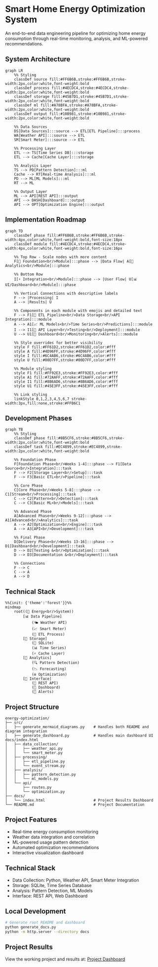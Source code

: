 # Smart Home Energy Optimization System

An end-to-end data engineering pipeline for optimizing home energy consumption through real-time monitoring, analysis, and ML-powered recommendations.

## System Architecture

```mermaid
graph LR
    %% Styling
    classDef source fill:#FF6B6B,stroke:#FF6B6B,stroke-width:2px,color:white,font-weight:bold
    classDef process fill:#4ECDC4,stroke:#4ECDC4,stroke-width:2px,color:white,font-weight:bold
    classDef storage fill:#45B7D1,stroke:#45B7D1,stroke-width:2px,color:white,font-weight:bold
    classDef ml fill:#A78BFA,stroke:#A78BFA,stroke-width:2px,color:white,font-weight:bold
    classDef output fill:#10B981,stroke:#10B981,stroke-width:2px,color:white,font-weight:bold

    %% Data Sources
    DS[Data Sources]:::source --> ETL[ETL Pipeline]:::process
    WA[Weather API]:::source --> ETL
    SM[Smart Meter]:::source --> ETL

    %% Processing Layer
    ETL --> TS[Time Series DB]:::storage
    ETL --> Cache[Cache Layer]:::storage

    %% Analysis Layer
    TS --> PD[Pattern Detection]:::ml
    Cache --> RT[Real-time Analysis]:::ml
    PD --> ML[ML Models]:::ml
    RT --> ML

    %% Output Layer
    ML --> API[REST API]:::output
    API --> DASH[Dashboard]:::output
    API --> OPT[Optimization Engine]:::output
```


## Implementation Roadmap

```mermaid
graph TD
    classDef phase fill:#FF6B6B,stroke:#FF6B6B,stroke-width:4px,color:white,font-weight:bold,font-size:18px
    classDef module fill:#4ECDC4,stroke:#4ECDC4,stroke-width:4px,color:white,font-weight:bold,font-size:16px

    %% Top Row - Scale nodes with more content
    F[🚀 Foundation<br/>Module]:::phase --> |Data Flow| A[🧠 Analytics<br/>Module]:::phase
    
    %% Bottom Row
    I[⚡ Integration<br/>Module]:::phase --> |User Flow| U[📊 UI/Dashboard<br/>Module]:::phase
    
    %% Vertical Connections with descriptive labels
    F --> |Processing| I
    A --> |Results| U
    
    %% Components in each module with emojis and detailed text
    F --> F1[🔄 ETL Pipeline<br/>Data Storage<br/>API Integration]:::module
    A --> A1[📈 ML Models<br/>Time Series<br/>Predictions]:::module
    I --> I1[🔌 API Layer<br/>Testing<br/>Deployment]:::module
    U --> U1[💫 Dashboard<br/>Monitoring<br/>Alerts]:::module

    %% Style overrides for better visibility
    style F fill:#FF61D2,stroke:#FF61D2,color:#fff
    style A fill:#4D96FF,stroke:#4D96FF,color:#fff
    style I fill:#6C4AB6,stroke:#6C4AB6,color:#fff
    style U fill:#00D7FF,stroke:#00D7FF,color:#fff
    
    %% Module styling
    style F1 fill:#FF92E3,stroke:#FF92E3,color:#fff
    style A1 fill:#72AAFF,stroke:#72AAFF,color:#fff
    style I1 fill:#8B6AD6,stroke:#8B6AD6,color:#fff
    style U1 fill:#45E3FF,stroke:#45E3FF,color:#fff

    %% Link styling
    linkStyle 0,1,2,3,4,5,6,7 stroke-width:3px,fill:none,stroke:#FFB6C1
```


## Development Phases

```mermaid
graph TB
    %% Styling
    classDef phase fill:#8B5CF6,stroke:#8B5CF6,stroke-width:2px,color:white,font-weight:bold
    classDef task fill:#EC4899,stroke:#EC4899,stroke-width:2px,color:white,font-weight:bold

    %% Foundation Phase
    F[Foundation Phase<br/>Weeks 1-4]:::phase --> F1[Data Source<br/>Integration]:::task
    F --> F2[Storage Layer<br/>Setup]:::task
    F --> F3[Basic ETL<br/>Pipeline]:::task

    %% Core Phase
    C[Core Phase<br/>Weeks 5-8]:::phase --> C1[Stream<br/>Processing]:::task
    C --> C2[Pattern<br/>Detection]:::task
    C --> C3[Basic ML<br/>Models]:::task

    %% Advanced Phase
    A[Advanced Phase<br/>Weeks 9-12]:::phase --> A1[Advanced<br/>Analytics]:::task
    A --> A2[Optimization<br/>Engine]:::task
    A --> A3[API<br/>Development]:::task

    %% Final Phase
    D[Delivery Phase<br/>Weeks 13-16]:::phase --> D1[Dashboard<br/>Development]:::task
    D --> D2[Testing &<br/>Optimization]:::task
    D --> D3[Documentation &<br/>Deployment]:::task

    %% Connections
    F --> C
    C --> A
    A --> D
```


## Technical Stack

```mermaid
%%{init: {'theme':'forest'}}%%
mindmap
    root((🔋 Energy<br/>System))
        [📊 Data Pipeline]
            (🌤️ Weather API)
            (📈 Smart Meter)
            (🔄 ETL Process)
        [💾 Storage]
            (📀 SQLite)
            (📊 Time Series)
            (⚡ Cache Layer)
        [🧠 Analytics]
            (🔍 Pattern Detection)
            (📉 Forecasting)
            (⚙️ Optimization)
        [🎯 Interface]
            (🔌 REST API)
            (📱 Dashboard)
            (🔔 Alerts)
```




## Project Structure
```
energy-optimization/
├── src/
│   ├── generate_mermaid_diagrams.py    # Handles both README and diagram integration
│   ├── generate_dashboard.py           # Handles main dashboard UI docs/index.html
│   ├── data_collection/
│   │   ├── weather_api.py
│   │   └── smart_meter.py
│   ├── processing/
│   │   ├── etl_pipeline.py
│   │   └── event_stream.py
│   ├── analysis/
│   │   ├── pattern_detection.py
│   │   └── ml_models.py
│   └── api/
│       ├── routes.py
│       └── optimization.py
├── docs/
│   └── index.html                      # Project Results Dashboard
└── README.md                           # Project Documentation
```

## Project Features
- Real-time energy consumption monitoring
- Weather data integration and correlation
- ML-powered usage pattern detection
- Automated optimization recommendations
- Interactive visualization dashboard

## Technical Stack
- Data Collection: Python, Weather API, Smart Meter Integration
- Storage: SQLite, Time Series Database
- Analysis: Pattern Detection, ML Models
- Interface: REST API, Web Dashboard

## Local Development
```bash
# Generate root README and dashboard
python generate_docs.py
python -m http.server --directory docs
```

## Project Results
View the working project and results at: [Project Dashboard](https://ngnnah.github.io/energy-optimization/)
